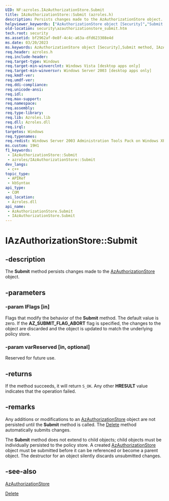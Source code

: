 ```yaml
---
UID: NF:azroles.IAzAuthorizationStore.Submit
title: IAzAuthorizationStore::Submit (azroles.h)
description: Persists changes made to the AzAuthorizationStore object.
helpviewer_keywords: ["AzAuthorizationStore object [Security]","Submit method","IAzAuthorizationStore interface [Security]","Submit method","IAzAuthorizationStore.Submit","IAzAuthorizationStore::Submit","Submit","Submit method [Security]","Submit method [Security]","AzAuthorizationStore object","Submit method [Security]","IAzAuthorizationStore interface","azroles/IAzAuthorizationStore::Submit","security.azauthorizationstore_submit"]
old-location: security\azauthorizationstore_submit.htm
tech.root: security
ms.assetid: bf2962af-0e8f-4c4c-a63a-dfd623308e4d
ms.date: 03/20/2023
ms.keywords: AzAuthorizationStore object [Security],Submit method, IAzAuthorizationStore interface [Security],Submit method, IAzAuthorizationStore.Submit, IAzAuthorizationStore::Submit, Submit, Submit method [Security], Submit method [Security],AzAuthorizationStore object, Submit method [Security],IAzAuthorizationStore interface, azroles/IAzAuthorizationStore::Submit, security.azauthorizationstore_submit
req.header: azroles.h
req.include-header: 
req.target-type: Windows
req.target-min-winverclnt: Windows Vista [desktop apps only]
req.target-min-winversvr: Windows Server 2003 [desktop apps only]
req.kmdf-ver: 
req.umdf-ver: 
req.ddi-compliance: 
req.unicode-ansi: 
req.idl: 
req.max-support: 
req.namespace: 
req.assembly: 
req.type-library: 
req.lib: Azroles.lib
req.dll: Azroles.dll
req.irql: 
targetos: Windows
req.typenames: 
req.redist: Windows Server 2003 Administration Tools Pack on Windows XP
ms.custom: 19H1
f1_keywords:
 - IAzAuthorizationStore::Submit
 - azroles/IAzAuthorizationStore::Submit
dev_langs:
 - c++
topic_type:
 - APIRef
 - kbSyntax
api_type:
 - COM
api_location:
 - Azroles.dll
api_name:
 - AzAuthorizationStore.Submit
 - IAzAuthorizationStore.Submit
---
```


# IAzAuthorizationStore::Submit

## -description

The **Submit** method persists changes made to the [AzAuthorizationStore](nn-azroles-iazauthorizationstore.md) object.

## -parameters

### -param lFlags [in]

Flags that modify the behavior of the **Submit** method. The default value is zero. If the **AZ_SUBMIT_FLAG_ABORT** flag is specified, the changes to the object are discarded and the object is updated to match the underlying policy store.

### -param varReserved [in, optional]

Reserved for future use.

## -returns

If the method succeeds, it will return `S_OK`. Any other **HRESULT** value indicates that the operation failed.

## -remarks

Any additions or modifications to an [AzAuthorizationStore](nn-azroles-iazauthorizationstore.md) object are not persisted until the **Submit** method is called. The [Delete](nf-azroles-iazauthorizationstore-delete.md) method automatically submits changes.

The **Submit** method does not extend to child objects; child objects  must be individually persisted to the policy store. A created [AzAuthorizationStore](nn-azroles-iazauthorizationstore.md) object must be submitted before it can be referenced or become a parent object. The destructor for an object silently discards unsubmitted changes.

## -see-also

[AzAuthorizationStore](nn-azroles-iazauthorizationstore.md)

[Delete](nf-azroles-iazauthorizationstore-delete.md)

